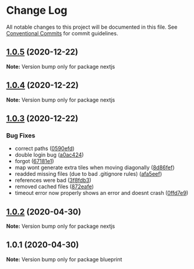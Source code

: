 # Change Log

All notable changes to this project will be documented in this file.
See [Conventional Commits](https://conventionalcommits.org) for commit guidelines.

## [1.0.5](https://github.com/kkortes/quickstart/compare/v1.0.4...v1.0.5) (2020-12-22)

**Note:** Version bump only for package nextjs





## [1.0.4](https://github.com/kkortes/quickstart/compare/v1.0.3...v1.0.4) (2020-12-22)

**Note:** Version bump only for package nextjs





## [1.0.3](https://github.com/kkortes/quickstart/compare/v1.0.2...v1.0.3) (2020-12-22)


### Bug Fixes

* correct paths ([0590efd](https://github.com/kkortes/quickstart/commit/0590efd02b882a430e9e94d6c75a445f73cea75b))
* double login bug ([a0ac424](https://github.com/kkortes/quickstart/commit/a0ac42456ff68aafcedb6a80f92af00d9e8f0fdd))
* forgot ([67181e1](https://github.com/kkortes/quickstart/commit/67181e11b981f51992ab54e2cc853b930de31d22))
* map wont generate extra tiles when moving diagonally ([8d86fef](https://github.com/kkortes/quickstart/commit/8d86fefe9bea3462b3d1eb11df93c40e3b3d310b))
* readded missing files (due to bad .gitignore rules) ([afa5eef](https://github.com/kkortes/quickstart/commit/afa5eefdb273d2506c617012885a5613f8eadcbc))
* references were bad ([3f8fdb3](https://github.com/kkortes/quickstart/commit/3f8fdb343e8ebb18e92a880f90e526f76f0e1573))
* removed cached files ([872eafe](https://github.com/kkortes/quickstart/commit/872eafe2b4d8efb4f32d57c33782ec51fceff025))
* timeout error now properly shows an error and doesnt crash ([0ffd7e9](https://github.com/kkortes/quickstart/commit/0ffd7e9ecafc27acc3e95107fc10adbc63869fce))





## [1.0.2](https://github.com/kkortes/quickstart/compare/v1.0.1...v1.0.2) (2020-04-30)

**Note:** Version bump only for package nextjs





## 1.0.1 (2020-04-30)

**Note:** Version bump only for package blueprint
